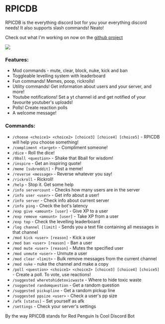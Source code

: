 # RPICDB
RPICDB is the everything discord bot for you your everything discord needs! It also supports slash commands! Neato!

Check out what I'm working on now on the [github project](https://github.com/redpenguinyt/RPICDB/projects/1)

<a href="https://top.gg/bot/823590391302717510">
  <img src="https://top.gg/api/widget/823590391302717510.svg">
</a>

### Features:

* Mod commands - mute, clear, block, nuke, kick and ban
* Toggleable levelling system with leaderboard
* Fun commands! Memes, poop, rickrolls!
* Utility commands! Get information about users and your server, and more!
* Youtube notifications! Set a yt channel id and get notified of your favourite youtuber's uploads!
* Polls! Create reaction polls
* A welcome message!

### Commands:
* `/choose <choice1> <choice2> [choice3] [choice4] [choice5]` - RPICDB will help you choose something!
* `/compliment <target>` - Compliment someone!
* `/dice` - Roll the dice!
* `/8ball <question>` - Shake that 8ball for wisdom!
* `/inspire` - Get an inspiring quote!
* `/meme [subreddit]` - Post a meme!
* `/reverse <message>` - Reverse whatever you say!
* `/rickroll` - Rickroll!
* `/help` - Stop it. Get some help
* `/info servercount` - Checks how many users are in the server
* `/info user <user>` - Get info about a user!
* `/info server` - Check info about current server
* `/info ping` - Check the bot's latency
* `/exp give <amount> [user]` - Give XP to a user
* `/exp remove <amount> [user]` - Take XP from a user
* `/exp top` - Check the levelling leaderboard
* `/log channel [limit]` - Sends you a text file containing all messages in that channel
* `/mod kick <user> [reason]` - Kick a user
* `/mod ban <user> [reason]` - Ban a user
* `/mod mute <user> [reason]` - Mutes the specified user
* `/mod unmute <user>` - Unmute a user
* `/mod clear <limit>` - Bulk remove messages from the current channel
* `/mod nuke` - nuke the channel and make a copy
* `/poll <question> <choice1> <choice2> [choice3] [choice4] [choice5]` - Create a poll. To vote, use reactions!
* `/suggested wheretohidetoxicwaste` - Where to hide toxic waste
* `/suggested randomquestion` - Get a random question
* `/suggested pickupline` - Get a random pickup line
* `/suggested ppsize <user>` - Check a user's pp size
* `/afk [status]` - Set yourself as afk
* `/settings` - Check your server's settings

By the way RPICDB stands for Red Penguin Is Cool Discord Bot